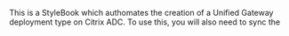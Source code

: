 This is a StyleBook which authomates the creation of a Unified Gateway deployment type on Citrix ADC.  To use this, you will also need to sync the 
